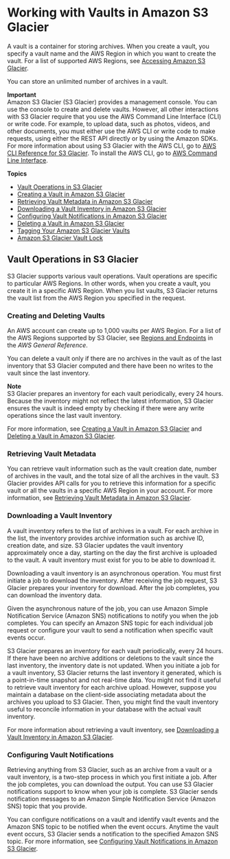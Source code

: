 # Working with Vaults in Amazon S3 Glacier<a name="working-with-vaults"></a>

A vault is a container for storing archives\. When you create a vault, you specify a vault name and the AWS Region in which you want to create the vault\. For a list of supported AWS Regions, see [Accessing Amazon S3 Glacier](amazon-glacier-accessing.md)\. 

You can store an unlimited number of archives in a vault\. 

 

**Important**  
Amazon S3 Glacier \(S3 Glacier\) provides a management console\. You can use the console to create and delete vaults\. However, all other interactions with S3 Glacier require that you use the AWS Command Line Interface \(CLI\) or write code\. For example, to upload data, such as photos, videos, and other documents, you must either use the AWS CLI or write code to make requests, using either the REST API directly or by using the Amazon SDKs\. For more information about using S3 Glacier with the AWS CLI, go to [AWS CLI Reference for S3 Glacier](http://docs.aws.amazon.com/cli/latest/reference/glacier/index.html)\. To install the AWS CLI, go to [AWS Command Line Interface](http://aws.amazon.com/cli/)\.

**Topics**
+ [Vault Operations in S3 Glacier](#vault-operations-quick-intro)
+ [Creating a Vault in Amazon S3 Glacier](creating-vaults.md)
+ [Retrieving Vault Metadata in Amazon S3 Glacier](retrieving-vault-info.md)
+ [Downloading a Vault Inventory in Amazon S3 Glacier](vault-inventory.md)
+ [Configuring Vault Notifications in Amazon S3 Glacier](configuring-notifications.md)
+ [Deleting a Vault in Amazon S3 Glacier](deleting-vaults.md)
+ [Tagging Your Amazon S3 Glacier Vaults](tagging-vaults.md)
+ [Amazon S3 Glacier Vault Lock](vault-lock.md)

## Vault Operations in S3 Glacier<a name="vault-operations-quick-intro"></a>

S3 Glacier supports various vault operations\. Vault operations are specific to particular AWS Regions\. In other words, when you create a vault, you create it in a specific AWS Region\. When you list vaults, S3 Glacier returns the vault list from the AWS Region you specified in the request\.

### Creating and Deleting Vaults<a name="vault-operations-create-delete-quick-intro"></a>

An AWS account can create up to 1,000 vaults per AWS Region\. For a list of the AWS Regions supported by S3 Glacier, see [Regions and Endpoints](https://docs.aws.amazon.com/general/latest/gr/rande.html#glacier_region) in the *AWS General Reference*\.

You can delete a vault only if there are no archives in the vault as of the last inventory that S3 Glacier computed and there have been no writes to the vault since the last inventory\. 

 

**Note**  
S3 Glacier prepares an inventory for each vault periodically, every 24 hours\. Because the inventory might not reflect the latest information, S3 Glacier ensures the vault is indeed empty by checking if there were any write operations since the last vault inventory\. 

For more information, see [Creating a Vault in Amazon S3 Glacier](creating-vaults.md) and [Deleting a Vault in Amazon S3 Glacier](deleting-vaults.md)\. 

### Retrieving Vault Metadata<a name="vault-operations-retrieving-info-quick-intro"></a>

You can retrieve vault information such as the vault creation date, number of archives in the vault, and the total size of all the archives in the vault\. S3 Glacier provides API calls for you to retrieve this information for a specific vault or all the vaults in a specific AWS Region in your account\. For more information, see [Retrieving Vault Metadata in Amazon S3 Glacier](retrieving-vault-info.md)\.

### Downloading a Vault Inventory<a name="vault-operations-retrieving-inventory-quick-intro"></a>

A vault inventory refers to the list of archives in a vault\. For each archive in the list, the inventory provides archive information such as archive ID, creation date, and size\. S3 Glacier updates the vault inventory approximately once a day, starting on the day the first archive is uploaded to the vault\. A vault inventory must exist for you to be able to download it\.

Downloading a vault inventory is an asynchronous operation\. You must first initiate a job to download the inventory\. After receiving the job request, S3 Glacier prepares your inventory for download\. After the job completes, you can download the inventory data\. 

Given the asynchronous nature of the job, you can use Amazon Simple Notification Service \(Amazon SNS\) notifications to notify you when the job completes\. You can specify an Amazon SNS topic for each individual job request or configure your vault to send a notification when specific vault events occur\.

S3 Glacier prepares an inventory for each vault periodically, every 24 hours\. If there have been no archive additions or deletions to the vault since the last inventory, the inventory date is not updated\. When you initiate a job for a vault inventory, S3 Glacier returns the last inventory it generated, which is a point\-in\-time snapshot and not real\-time data\. You might not find it useful to retrieve vault inventory for each archive upload\. However, suppose you maintain a database on the client\-side associating metadata about the archives you upload to S3 Glacier\. Then, you might find the vault inventory useful to reconcile information in your database with the actual vault inventory\.

For more information about retrieving a vault inventory, see [Downloading a Vault Inventory in Amazon S3 Glacier](vault-inventory.md)\.

### Configuring Vault Notifications<a name="vault-operations-configure-notifications-quick-intro"></a>

Retrieving anything from S3 Glacier, such as an archive from a vault or a vault inventory, is a two\-step process in which you first initiate a job\. After the job completes, you can download the output\. You can use S3 Glacier notifications support to know when your job is complete\. S3 Glacier sends notification messages to an Amazon Simple Notification Service \(Amazon SNS\) topic that you provide\. 

You can configure notifications on a vault and identify vault events and the Amazon SNS topic to be notified when the event occurs\. Anytime the vault event occurs, S3 Glacier sends a notification to the specified Amazon SNS topic\. For more information, see [Configuring Vault Notifications in Amazon S3 Glacier](configuring-notifications.md)\.